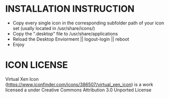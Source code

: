 INSTALLATION INSTRUCTION
========================

* Copy every single icon in the corresponding subfolder path of your icon set (usally located in /usr/share/icons/<your-icon-set-folder>)
* Copy the ".desktop" file to /usr/share/applications
* Reload the Desktop Enviorment || logout-login || reboot
* Enjoy

ICON LICENSE
============
Virtual Xen Icon (https://www.iconfinder.com/icons/386507/virtual_xen_icon) is a work licensed a under Creative Commons Attribution 3.0 Unported License 
